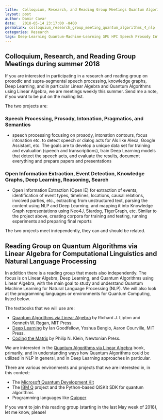 ```yaml
---
title:  Colloquium, Research, and Reading Group Meetings Quantum Algorithms for Natural Language Processing
layout: post
author: Damir Cavar
date:   2018-05-14 23:17:00 -0400
permalink: colloquium_research_group_meeting_quantum_algorithms_4_nlp
categories: Research
tags: Deep-Learning Quantum-Machine-Learning GPU HPC Speech Prosody Information-Theory Quantum-Computing Quantum-Algorithm Natural-Language-Processing
---
```

## Colloquium, Research, and Reading Group Meetings during summer 2018

If you are interested in participating in a research and reading group
on prosodic and supra-segmental speech processing, knowledge graphs, Deep Learning, and in particular Linear Algebra and Quantum Algorithms using Linear Algebra, we are meetings
weekly this summer. Send me a note, if you want to be put on the mailing list.

The two projects are:


### Speech Processing, Prosody, Intonation, Pragmatics, and Semantics

- speech processing focusing on prosody, intonation contours, focus intonation etc. to detect speech or dialog acts for AIs like Alexa, Google Assistant, etc. The goals are to develop a unique data set for training and evaluation (speech and transcriptions), train Deep Learning models that detect the speech acts, and evaluate the results, document everything and prepare papers and presentations


### Open Information Extraction, Event Detection, Knowledge Graphs, Deep Learning, Reasoning, Search

- Open Information Extraction (Open IE) for extraction of events, identification of event types, timelines, locations, causal relations, involved parties, etc., extracting from unstructured text, parsing the content using NLP and Deep Learning, and mapping it into Knowledge Graph representations using Neo4J, Stardog, TigerGraph, etc. Similar to the project above, creating corpora for training and testing, running experiments and preparing final reports


The two projects meet independently, they can and should be related.


## Reading Group on Quantum Algorithms via Linear Algebra for Computational Linguistics and Natural Language Processing

In addition there is a reading group that meets also independently. The focus is on Linear Algebra, Deep Learning, and Quantum Algorithms using Linear Algebra, with the main goal to study and understand Quantum Machine Learning for Natural Language Processing (NLP). We will also look at the programming languages or environments for Quantum Computing, listed below.

The textbooks that we will use are:

- [Quantum Algorithms via Linear Algebra](https://mitpress.mit.edu/books/quantum-algorithms-linear-algebra) by Richard J. Lipton and Kenneth W. Regan, MIT Press.
- [Deep Learning](https://mitpress.mit.edu/books/deep-learning) by Ian Goodfellow, Yoshua Bengio, Aaron Courville, MIT Press.
- [Coding the Matrix](http://codingthematrix.com/) by Philip N. Klein, Newtonian Press.

We are interested in the [Quantum Algorithms via Linear Algebra](https://mitpress.mit.edu/books/quantum-algorithms-linear-algebra) book, primarily, and in understanding ways how
Quantum Algorithms could be utilized in NLP in general, and in Deep Learning approaches in particular.

There are various environments and projects that we are interested in, in this context:

- The [Microsoft Quantum Development Kit](https://www.microsoft.com/en-us/quantum/development-kit)
- The [IBM Q](https://www.research.ibm.com/ibm-q/) project and the Python-based QISKit SDK for quantum algorithms
- Programming languages like [Quipper](https://www.mathstat.dal.ca/~selinger/quipper/)

If you want to join this reading group (starting in the last May week of 2018), let me know, please!




